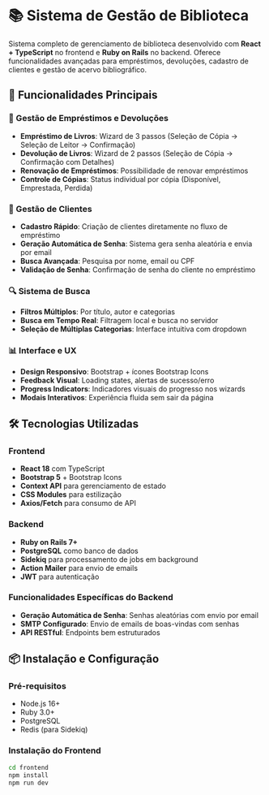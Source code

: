 # 📚 Sistema de Gestão de Biblioteca

Sistema completo de gerenciamento de biblioteca desenvolvido com **React + TypeScript** no frontend e **Ruby on Rails** no backend. Oferece funcionalidades avançadas para empréstimos, devoluções, cadastro de clientes e gestão de acervo bibliográfico.

## 🚀 Funcionalidades Principais

### 📖 Gestão de Empréstimos e Devoluções
- **Empréstimo de Livros**: Wizard de 3 passos (Seleção de Cópia → Seleção de Leitor → Confirmação)
- **Devolução de Livros**: Wizard de 2 passos (Seleção de Cópia → Confirmação com Detalhes)
- **Renovação de Empréstimos**: Possibilidade de renovar empréstimos
- **Controle de Cópias**: Status individual por cópia (Disponível, Emprestada, Perdida)

### 👥 Gestão de Clientes
- **Cadastro Rápido**: Criação de clientes diretamente no fluxo de empréstimo
- **Geração Automática de Senha**: Sistema gera senha aleatória e envia por email
- **Busca Avançada**: Pesquisa por nome, email ou CPF
- **Validação de Senha**: Confirmação de senha do cliente no empréstimo

### 🔍 Sistema de Busca
- **Filtros Múltiplos**: Por título, autor e categorias
- **Busca em Tempo Real**: Filtragem local e busca no servidor
- **Seleção de Múltiplas Categorias**: Interface intuitiva com dropdown

### 📊 Interface e UX
- **Design Responsivo**: Bootstrap + ícones Bootstrap Icons
- **Feedback Visual**: Loading states, alertas de sucesso/erro
- **Progress Indicators**: Indicadores visuais do progresso nos wizards
- **Modais Interativos**: Experiência fluida sem sair da página

## 🛠️ Tecnologias Utilizadas

### Frontend
- **React 18** com TypeScript
- **Bootstrap 5** + Bootstrap Icons
- **Context API** para gerenciamento de estado
- **CSS Modules** para estilização
- **Axios/Fetch** para consumo de API

### Backend
- **Ruby on Rails 7+**
- **PostgreSQL** como banco de dados
- **Sidekiq** para processamento de jobs em background
- **Action Mailer** para envio de emails
- **JWT** para autenticação

### Funcionalidades Específicas do Backend
- **Geração Automática de Senha**: Senhas aleatórias com envio por email
- **SMTP Configurado**: Envio de emails de boas-vindas com senhas
- **API RESTful**: Endpoints bem estruturados

## 📦 Instalação e Configuração

### Pré-requisitos
- Node.js 16+
- Ruby 3.0+
- PostgreSQL
- Redis (para Sidekiq)

### Instalação do Frontend
```bash
cd frontend
npm install
npm run dev
